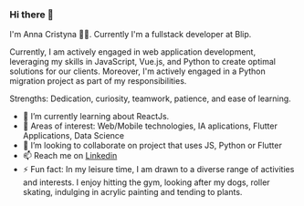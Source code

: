 ### Hi there 👋

I'm Anna Cristyna 👨‍🚀. Currently I'm a fullstack developer at Blip.

Currently, I am actively engaged in web application development, leveraging my skills in JavaScript, Vue.js, and Python to create optimal solutions for our clients. Moreover, I'm actively engaged in a Python migration project as part of my responsibilities.

Strengths: Dedication, curiosity, teamwork, patience, and ease of learning.

- 🌱 I’m currently learning about ReactJs.
- 🔭 Areas of interest: Web/Mobile technologies, IA aplications, Flutter Applications, Data Science
- 👯 I’m looking to collaborate on project that uses JS, Python or Flutter
- 📫 Reach me on [Linkedin](https://www.linkedin.com/in/annabarros/) 
- ⚡ Fun fact: In my leisure time, I am drawn to a diverse range of activities and interests. I enjoy hitting the gym, looking after my dogs, roller skating, indulging in acrylic painting and tending to plants.

<!--
**AnnaCristyna/AnnaCristyna** is a ✨ _special_ ✨ repository because its `README.md` (this file) appears on your GitHub profile.

Here are some ideas to get you started:

- 🔭 I’m currently working on ...
- 🌱 I’m currently learning ...
- 👯 I’m looking to collaborate on ...
- 🤔 I’m looking for help with ...
- 💬 Ask me about ...
- 📫 How to reach me: ...
- 😄 Pronouns: ...
- ⚡ Fun fact: ...
Skills: Agility in solving problems, integrating tools, innovation, consulting, application architecture, proactivity.
-->
